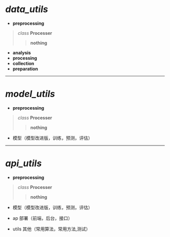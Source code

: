 # _data_utils_
- **preprocessing**
> _class_ **Processer**
>> **nothing**
>> 

- **analysis**
- **processing**
- **collection**
- **preparation**

------------------------

# _model_utils_
- **preprocessing**
> _class_ **Processer**
>> **nothing**
>>
- 模型（模型改进版，训练，预测，评估）

-------------------------

# _api_utils_
- **preprocessing**
> _class_ **Processer**
>> **nothing**
>>
- 模型（模型改进版，训练，预测，评估）

- ap
部署（前端，后台，接口）
- utils
其他（常用算法，常用方法,测试）
